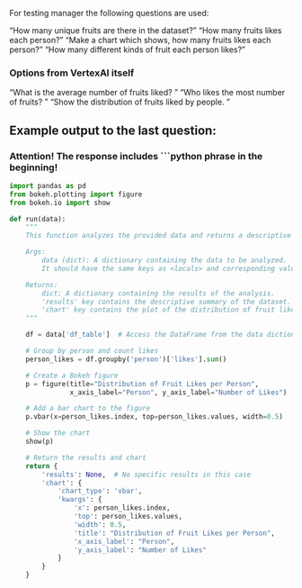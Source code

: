 

For testing manager the following questions are used:

<q>How many unique fruits are there in the dataset?</q>
<q>How many fruits likes each person?</q>
<q>Make a chart which shows, how many fruits likes each person?</q>
<q>How many different kinds of fruit each person likes?</q>

### Options from VertexAI itself
<q>What is the average number of fruits liked? </q>
<q>Who likes the most number of fruits? </q>
<q>Show the distribution of fruits liked by people. </q>

## Example output to the last question:

### Attention! The response includes \```python phrase in the beginning!

```python
import pandas as pd
from bokeh.plotting import figure
from bokeh.io import show

def run(data):
    """
    This function analyzes the provided data and returns a descriptive summary.

    Args:
        data (dict): A dictionary containing the data to be analyzed.
        It should have the same keys as <locals> and corresponding values.

    Returns:
        dict: A dictionary containing the results of the analysis.
        'results' key contains the descriptive summary of the dataset.
        'chart' key contains the plot of the distribution of fruit likes per person.
    """

    df = data['df_table']  # Access the DataFrame from the data dictionary

    # Group by person and count likes
    person_likes = df.groupby('person')['likes'].sum()

    # Create a Bokeh figure
    p = figure(title="Distribution of Fruit Likes per Person",
               x_axis_label="Person", y_axis_label="Number of Likes")

    # Add a bar chart to the figure
    p.vbar(x=person_likes.index, top=person_likes.values, width=0.5)

    # Show the chart
    show(p)

    # Return the results and chart
    return {
        'results': None,  # No specific results in this case
        'chart': {
            'chart_type': 'vbar',
            'kwargs': {
                'x': person_likes.index,
                'top': person_likes.values,
                'width': 0.5,
                'title': "Distribution of Fruit Likes per Person",
                'x_axis_label': "Person",
                'y_axis_label': "Number of Likes"
            }
        }
    }
```
